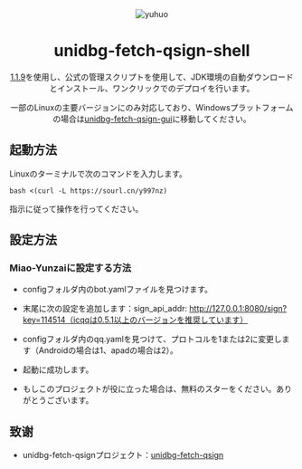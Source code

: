 <div align="center">
<img alt="yuhuo" src="https://github.com/CikeyQi/unidbg-fetch-qsign-gui/blob/main/readme/logo.png"/>


# unidbg-fetch-qsign-shell

[1.1.9](https://github.com/fuqiuluo/unidbg-fetch-qsign/releases/tag/1.1.9)を使用し、公式の管理スクリプトを使用して、JDK環境の自動ダウンロードとインストール、ワンクリックでのデプロイを行います。

一部のLinuxの主要バージョンにのみ対応しており、Windowsプラットフォームの場合は[unidbg-fetch-qsign-gui](https://github.com/CikeyQi/unidbg-fetch-qsign-gui)に移動してください。<br>

</div>

## 起動方法

Linuxのターミナルで次のコマンドを入力します。

``` shell
bash <(curl -L https://sourl.cn/y997nz)
```

指示に従って操作を行ってください。

## 設定方法

### Miao-Yunzaiに設定する方法

- configフォルダ内のbot.yamlファイルを見つけます。

- 末尾に次の設定を追加します：sign_api_addr: http://127.0.0.1:8080/sign?key=114514（icqqは0.5.1以上のバージョンを推奨しています）

- configフォルダ内のqq.yamlを見つけて、プロトコルを1または2に変更します（Androidの場合は1、apadの場合は2）。

- 起動に成功します。

- もしこのプロジェクトが役に立った場合は、無料のスターをください。ありがとうございます。

## 致谢

- unidbg-fetch-qsignプロジェクト：[unidbg-fetch-qsign](https://github.com/fuqiuluo/unidbg-fetch-qsign)
